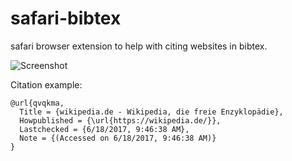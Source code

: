 # safari-bibtex
safari browser extension to help with citing websites in bibtex.

![Screenshot](http://moritzf.de/files/projects/safari-bibtex.png)

Citation example:

```
@url{qvqkma,
  Title = {wikipedia.de - Wikipedia, die freie Enzyklopädie},
  Howpublished = {\url{https://wikipedia.de/}},
  Lastchecked = {6/18/2017, 9:46:38 AM},
  Note = {(Accessed on 6/18/2017, 9:46:38 AM)}
}
```
